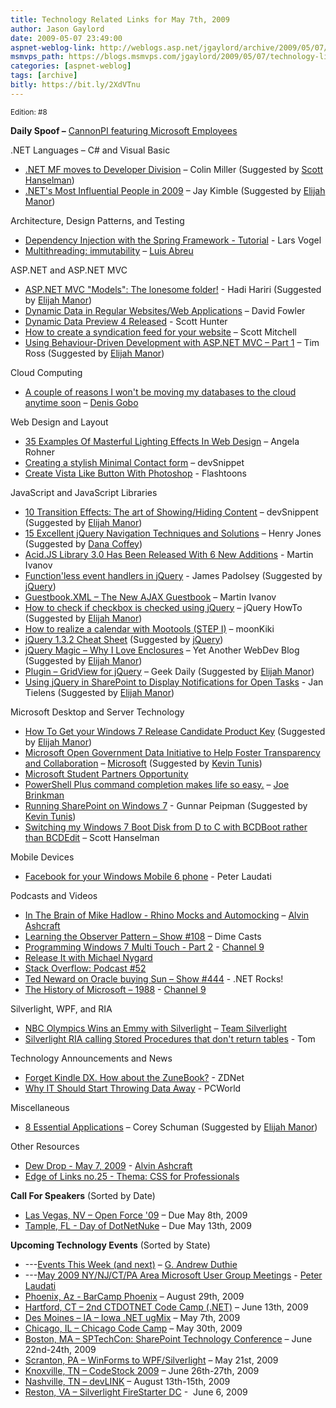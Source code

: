 ```yaml
---
title: Technology Related Links for May 7th, 2009
author: Jason Gaylord
date: 2009-05-07 23:49:00
aspnet-weblog-link: http://weblogs.asp.net/jgaylord/archive/2009/05/07/technology-links-for-may-7th-2009.aspx
msmvps_path: https://blogs.msmvps.com/jgaylord/2009/05/07/technology-links-for-may-7th-2009/
categories: [aspnet-weblog]
tags: [archive]
bitly: https://bit.ly/2XdVTnu
---
```


<small>Edition: #8</small>

**Daily Spoof –** [CannonPI featuring Microsoft Employees](http://blogs.msdn.com/tom/archive/2009/05/07/cannonpi-teaser-video.aspx)

.NET Languages – C# and Visual Basic

- [.NET MF moves to Developer Division](http://blogs.msdn.com/netmfteam/archive/2009/05/07/net-mf-moves-to-developer-division.aspx) – Colin Miller (Suggested by [Scott Hanselman](http://twitter.com/shanselman))
- [.NET's Most Influential People in 2009](http://theruntime.com/blogs/jaykimble/archive/2009/05/06/dotnets-most-influential-people-in-2009.aspx) – Jay Kimble (Suggested by [Elijah Manor](http://twitter.com/elijahmanor))

Architecture, Design Patterns, and Testing

- [Dependency Injection with the Spring Framework - Tutorial](http://www.vogella.de/articles/SpringDependencyInjection/article.html) - Lars Vogel
- [Multithreading: immutability](http://msmvps.com/blogs/luisabreu/archive/2009/05/07/multithreading-immutability.aspx) – [Luis Abreu](http://twitter.com/luisabreu)

ASP.NET and ASP.NET MVC

- [ASP.NET MVC "Models": The lonesome folder!](http://blogs.imeta.co.uk/HHariri/archive/2009/05/07/asp.net-mvc-quotmodelsquot-the-lonesome-folder.aspx) - Hadi Hariri (Suggested by [Elijah Manor](http://twitter.com/elijahmanor))
- [Dynamic Data in Regular Websites/Web Applications](http://weblogs.asp.net/davidfowler/archive/2009/05/06/dynamic-data-preview-4.aspx) – David Fowler
- [Dynamic Data Preview 4 Released](http://blogs.msdn.com/scothu/archive/2009/05/07/dynamic-data-preview-4-released.aspx) - Scott Hunter
- [How to create a syndication feed for your website](http://dotnetslackers.com/articles/aspnet/How-to-create-a-syndication-feed-for-your-website.aspx) – Scott Mitchell
- [Using Behaviour-Driven Development with ASP.NET MVC – Part 1](http://timross.wordpress.com/2009/05/04/using-behaviour-driven-development-with-aspnet-mvc-part-1/) – Tim Ross (Suggested by [Elijah Manor](http://twitter.com/elijahmanor))

Cloud Computing

- [A couple of reasons I won't be moving my databases to the cloud anytime soon](http://sqlblog.com/blogs/denis_gobo/archive/2009/05/07/13862.aspx) – [Denis Gobo](http://twitter.com/DenisGobo)

Web Design and Layout

- [35 Examples Of Masterful Lighting Effects In Web Design](http://www.smashingmagazine.com/2009/05/07/30-examples-of-masterful-lighting-effects-in-web-design/) – Angela Rohner
- [Creating a stylish Minimal Contact form](http://blog.whatspauldoing.com/creating-a-stylish-contact-form) – devSnippet
- [Create Vista Like Button With Photoshop](http://hirenmodi.wordpress.com/2009/01/29/create-vista-like-button-with-photoshop/) - Flashtoons

JavaScript and JavaScript Libraries

- [10 Transition Effects: The art of Showing/Hiding Content](http://devsnippets.com/) – devSnippent (Suggested by [Elijah Manor](http://twitter.com/elijahmanor))
- [15 Excellent jQuery Navigation Techniques and Solutions](http://webdesignledger.com/tutorials/15-excellent-jquery-navigation-techniques-and-solutions) – Henry Jones (Suggested by [Dana Coffey](http://twitter.com/crazeegeekchick))
- [Acid.JS Library 3.0 Has Been Released With 6 New Additions](http://acidmartin.wordpress.com/2009/05/07/acidjs-library-30-has-been-released-with-6-new-additions/) - Martin Ivanov
- [Function'less event handlers in jQuery](http://james.padolsey.com/javascript/functionless-event-handlers-in-jquery/) - James Padolsey (Suggested by [jQuery](http://twitter.com/jquery))
- [Guestbook.XML – The New AJAX Guestbook](http://acidmartin.wordpress.com/2009/05/07/guestbookxml-the-new-ajax-guestbook/) – Martin Ivanov
- [How to check if checkbox is checked using jQuery](http://jquery-howto.blogspot.com/2008/12/how-to-check-if-checkbox-is-checked.html) – jQuery HowTo (Suggested by [Elijah Manor](http://twitter.com/elijahmanor))
- [How to realize a calendar with Mootools (STEP I)](http://moonkiki.blogspot.com/2009/05/how-to-realize-calendar-with-mootools.html) – moonKiki
- [jQuery 1.3.2 Cheat Sheet](http://www.javascripttoolbox.com/jquery/cheatsheet/) (Suggested by [jQuery](http://twitter.com/jquery))
- [jQuery Magic – Why I Love Enclosures](http://somewebguy.wordpress.com/2009/05/06/jquery-magic-why-i-love-enclosures/) – Yet Another WebDev Blog (Suggested by [Elijah Manor](http://twitter.com/elijahmanor))
- [Plugin – GridView for jQuery](http://www.geekdaily.net/2009/05/07/gridview-plugin-for-jquery/) – Geek Daily (Suggested by [Elijah Manor](http://twitter.com/elijahmanor))
- [Using jQuery in SharePoint to Display Notifications for Open Tasks](http://weblogs.asp.net/jan/archive/2009/05/07/using-jquery-in-sharepoint-to-display-notifications-for-open-tasks.aspx) - Jan Tielens (Suggested by [Elijah Manor](http://twitter.com/elijahmanor))

Microsoft Desktop and Server Technology

- [How To Get your Windows 7 Release Candidate Product Key](http://blogs.msdn.com/usisvde/archive/2009/05/06/how-to-get-your-windows-7-release-candidate-product-key.aspx) (Suggested by [Elijah Manor](http://twitter.com/elijahmanor))
- [Microsoft Open Government Data Initiative to Help Foster Transparency and Collaboration](http://www.microsoft.com/presspass/press/2009/may09/05-07OpenGovDataInitiativePR.mspx?rss_fdn=Press%20Releases) – [Microsoft](http://microsoft.com/) (Suggested by [Kevin Tunis](http://twitter.com/Tunis))
- [Microsoft Student Partners Opportunity](http://student-partners.com/Default.aspx)
- [PowerShell Plus command completion makes life so easy.](http://jbrinkman.posterous.com/powershell-plus-command-completion-makes-life) – [Joe Brinkman](http://twitter.com/jbrinkman)
- [Running SharePoint on Windows 7](http://weblogs.asp.net/gunnarpeipman/archive/2009/05/07/running-sharepoint-on-windows-7.aspx) - Gunnar Peipman (Suggested by [Kevin Tunis](http://twitter.com/Tunis))
- [Switching my Windows 7 Boot Disk from D to C with BCDBoot rather than BCDEdit](http://www.hanselman.com/blog/SwitchingMyWindows7BootDiskFromDToCWithBCDBootRatherThanBCDEdit.aspx) – Scott Hanselman

Mobile Devices

- [Facebook for your Windows Mobile 6 phone](http://www.microsoft.com/windowsmobile/en-us/downloads/facebook.mspx) - Peter Laudati

Podcasts and Videos

- [In The Brain of Mike Hadlow - Rhino Mocks and Automocking](http://dotnet.dzone.com/videos/brain-mike-hadlow-rhino-mocks) – [Alvin Ashcraft](http://twitter.com/alvinashcraft)
- [Learning the Observer Pattern – Show #108](http://www.dimecasts.net/Casts/CastDetails/108) – Dime Casts
- [Programming Windows 7 Multi Touch - Part 2](http://channel9.msdn.com/posts/yochay/Programming-Windows-7-Multi-Touch-Part-2/) - [Channel 9](http://twitter.com/ch9)
- [Release It with Michael Nygard](http://www.se-radio.net/podcast/2009-05/episode-134-release-it-michael-nygard)
- [Stack Overflow: Podcast #52](http://blog.stackoverflow.com/2009/05/podcast-52/)
- [Ted Neward on Oracle buying Sun – Show #444](http://www.dotnetrocks.com/default.aspx?showNum=444) - .NET Rocks!
- [The History of Microsoft – 1988](http://channel9.msdn.com/shows/History/The-History-of-Microsoft-1988/) - [Channel 9](http://twitter.com/ch9)

Silverlight, WPF, and RIA

- [NBC Olympics Wins an Emmy with Silverlight](http://team.silverlight.net/announcements/nbc-olympics-wins-an-emmy-with-silverlight/) – [Team Silverlight](http://twitter.com/teamsilverlight)
- [Silverlight RIA calling Stored Procedures that don't return tables](http://blogs.msdn.com/tom/archive/2009/05/07/silverlight-ria-calling-stored-procedures-that-don-t-return-tables.aspx) - Tom

Technology Announcements and News

- [Forget Kindle DX. How about the ZuneBook?](http://blogs.zdnet.com/perlow/?p=10039) - ZDNet
- [Why IT Should Start Throwing Data Away](http://www.pcworld.com/businesscenter/article/164457/why_it_should_start_throwing_data_away.html) - PCWorld

Miscellaneous

- [8 Essential Applications](http://www.85turns.com/2009/05/06/8-essential-applications/) – Corey Schuman (Suggested by [Elijah Manor](http://twitter.com/elijahmanor))

Other Resources

- [Dew Drop - May 7, 2009](http://www.alvinashcraft.com/2009/05/07/dew-drop-may-7-2009/) - [Alvin Ashcraft](http://twitter.com/alvinashcraft)
- [Edge of Links no.25 - Thema: CSS for Professionals](http://webstandard.kulando.de/post/2009/05/07/edge-of-links-no.25-css-for-professionals)

**Call For Speakers** (Sorted by Date)

- [Las Vegas, NV – Open Force '09](http://openforce08.com/Home/tabid/55/Default.aspx) – Due May 8th, 2009
- [Tample, FL - Day of DotNetNuke](http://dayofdnn.com/Speakers/tabid/215/Default.aspx) – Due May 13th, 2009

**Upcoming Technology Events** (Sorted by State)

- \---[Events This Week (and next)](http://blogs.msdn.com/gduthie/archive/2009/05/04/events-this-week-may-4th-2009.aspx) – [G. Andrew Duthie](http://twitter.com/devhammer)
- \---[May 2009 NY/NJ/CT/PA Area Microsoft User Group Meetings](http://blogs.msdn.com/peterlau/archive/2009/05/05/may-2009-area-user-group-meetings.aspx) - [Peter Laudati](http://twitter.com/jrzyshr) 
- [Phoenix, Az - BarCamp Phoenix](http://barcamp.org/BarCampPhoenix) – August 29th, 2009
- [Hartford, CT – 2nd CTDOTNET Code Camp (.NET)](http://ctdotnet.org/codecamp2.aspx) – June 13th, 2009
- [Des Moines – IA – Iowa .NET ugMix](http://iadnug.org/) – May 7th, 2009
- [Chicago, IL – Chicago Code Camp](http://chicagocodecamp-blogs.eventbrite.com/) – May 30th, 2009
- [Boston, MA – SPTechCon: SharePoint Technology Conference](http://www.sptechcon.com/) – June 22nd-24th, 2009
- [Scranton, PA – WinForms to WPF/Silverlight](http://dotnetvalley.com/events/eventdetails.aspx?eventid=80) – May 21st, 2009
- [Knoxville, TN – CodeStock 2009](http://www.codestock.org/) – June 26th-27th, 2009
- [Nashville, TN – devLINK](http://devlink.net/) – August 13th-15th, 2009
- [Reston, VA – Silverlight FireStarter DC](http://franksworld.com/blog/archive/2009/05/06/11482.aspx) -  June 6, 2009